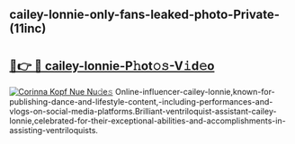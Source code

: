 ## cailey-lonnie-only-fans​-leaked-photo​-Private-(11inc)


# <h2><a href="https://mediaupload.pro?title=cailey-lonnie&ref=git">🔗👉 🔴 cailey-lonnie-P𝚑ot𝚘𝚜-V𝚒d𝚎o</a></h2>

[![Corinna Kopf Nue Nu𝚍e𝚜](https://i.imgur.com/0qMVB7G.gif)](https://mediaupload.pro?title=cailey-lonnie&ref=git)
Online-influencer-cailey-lonnie,known-for-publishing-dance-and-lifestyle-content,-including-performances-and-vlogs-on-social-media-platforms.Brilliant-ventriloquist-assistant-cailey-lonnie,celebrated-for-their-exceptional-abilities-and-accomplishments-in-assisting-ventriloquists.  